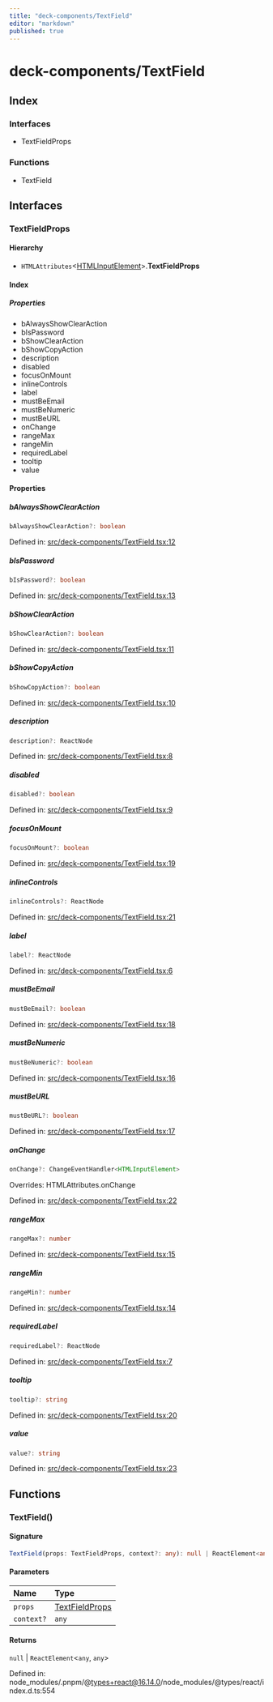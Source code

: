 ```yaml
---
title: "deck-components/TextField"
editor: "markdown"
published: true
---
```


# deck-components/TextField

## Index

### Interfaces

- TextFieldProps

### Functions

- TextField

## Interfaces

### TextFieldProps

#### Hierarchy

- `HTMLAttributes`\<[HTMLInputElement]( https://developer.mozilla.org/en-US/docs/Web/API/HTMLInputElement )\>.**TextFieldProps**

#### Index

##### Properties

- bAlwaysShowClearAction
- bIsPassword
- bShowClearAction
- bShowCopyAction
- description
- disabled
- focusOnMount
- inlineControls
- label
- mustBeEmail
- mustBeNumeric
- mustBeURL
- onChange
- rangeMax
- rangeMin
- requiredLabel
- tooltip
- value

#### Properties

##### bAlwaysShowClearAction

```ts
bAlwaysShowClearAction?: boolean
```

Defined in:  [src/deck-components/TextField.tsx:12](https://github.com/SteamDeckHomebrew/decky-frontend-lib/blob/-/src/deck-components/TextField.tsx#L12)

##### bIsPassword

```ts
bIsPassword?: boolean
```

Defined in:  [src/deck-components/TextField.tsx:13](https://github.com/SteamDeckHomebrew/decky-frontend-lib/blob/-/src/deck-components/TextField.tsx#L13)

##### bShowClearAction

```ts
bShowClearAction?: boolean
```

Defined in:  [src/deck-components/TextField.tsx:11](https://github.com/SteamDeckHomebrew/decky-frontend-lib/blob/-/src/deck-components/TextField.tsx#L11)

##### bShowCopyAction

```ts
bShowCopyAction?: boolean
```

Defined in:  [src/deck-components/TextField.tsx:10](https://github.com/SteamDeckHomebrew/decky-frontend-lib/blob/-/src/deck-components/TextField.tsx#L10)

##### description

```ts
description?: ReactNode
```

Defined in:  [src/deck-components/TextField.tsx:8](https://github.com/SteamDeckHomebrew/decky-frontend-lib/blob/-/src/deck-components/TextField.tsx#L8)

##### disabled

```ts
disabled?: boolean
```

Defined in:  [src/deck-components/TextField.tsx:9](https://github.com/SteamDeckHomebrew/decky-frontend-lib/blob/-/src/deck-components/TextField.tsx#L9)

##### focusOnMount

```ts
focusOnMount?: boolean
```

Defined in:  [src/deck-components/TextField.tsx:19](https://github.com/SteamDeckHomebrew/decky-frontend-lib/blob/-/src/deck-components/TextField.tsx#L19)

##### inlineControls

```ts
inlineControls?: ReactNode
```

Defined in:  [src/deck-components/TextField.tsx:21](https://github.com/SteamDeckHomebrew/decky-frontend-lib/blob/-/src/deck-components/TextField.tsx#L21)

##### label

```ts
label?: ReactNode
```

Defined in:  [src/deck-components/TextField.tsx:6](https://github.com/SteamDeckHomebrew/decky-frontend-lib/blob/-/src/deck-components/TextField.tsx#L6)

##### mustBeEmail

```ts
mustBeEmail?: boolean
```

Defined in:  [src/deck-components/TextField.tsx:18](https://github.com/SteamDeckHomebrew/decky-frontend-lib/blob/-/src/deck-components/TextField.tsx#L18)

##### mustBeNumeric

```ts
mustBeNumeric?: boolean
```

Defined in:  [src/deck-components/TextField.tsx:16](https://github.com/SteamDeckHomebrew/decky-frontend-lib/blob/-/src/deck-components/TextField.tsx#L16)

##### mustBeURL

```ts
mustBeURL?: boolean
```

Defined in:  [src/deck-components/TextField.tsx:17](https://github.com/SteamDeckHomebrew/decky-frontend-lib/blob/-/src/deck-components/TextField.tsx#L17)

##### onChange

```ts
onChange?: ChangeEventHandler<HTMLInputElement>
```

Overrides: HTMLAttributes.onChange

Defined in:  [src/deck-components/TextField.tsx:22](https://github.com/SteamDeckHomebrew/decky-frontend-lib/blob/-/src/deck-components/TextField.tsx#L22)

##### rangeMax

```ts
rangeMax?: number
```

Defined in:  [src/deck-components/TextField.tsx:15](https://github.com/SteamDeckHomebrew/decky-frontend-lib/blob/-/src/deck-components/TextField.tsx#L15)

##### rangeMin

```ts
rangeMin?: number
```

Defined in:  [src/deck-components/TextField.tsx:14](https://github.com/SteamDeckHomebrew/decky-frontend-lib/blob/-/src/deck-components/TextField.tsx#L14)

##### requiredLabel

```ts
requiredLabel?: ReactNode
```

Defined in:  [src/deck-components/TextField.tsx:7](https://github.com/SteamDeckHomebrew/decky-frontend-lib/blob/-/src/deck-components/TextField.tsx#L7)

##### tooltip

```ts
tooltip?: string
```

Defined in:  [src/deck-components/TextField.tsx:20](https://github.com/SteamDeckHomebrew/decky-frontend-lib/blob/-/src/deck-components/TextField.tsx#L20)

##### value

```ts
value?: string
```

Defined in:  [src/deck-components/TextField.tsx:23](https://github.com/SteamDeckHomebrew/decky-frontend-lib/blob/-/src/deck-components/TextField.tsx#L23)

## Functions

### TextField()

#### Signature

```ts
TextField(props: TextFieldProps, context?: any): null | ReactElement<any, any>
```

#### Parameters

| Name | Type |
| :------ | :------ |
| `props` | [TextFieldProps](deck/components/TextField#textfieldprops) |
| `context?` | `any` |

#### Returns

`null` \| `ReactElement`\<`any`, `any`\>

Defined in:  node\_modules/.pnpm/@types+react@16.14.0/node\_modules/@types/react/index.d.ts:554
